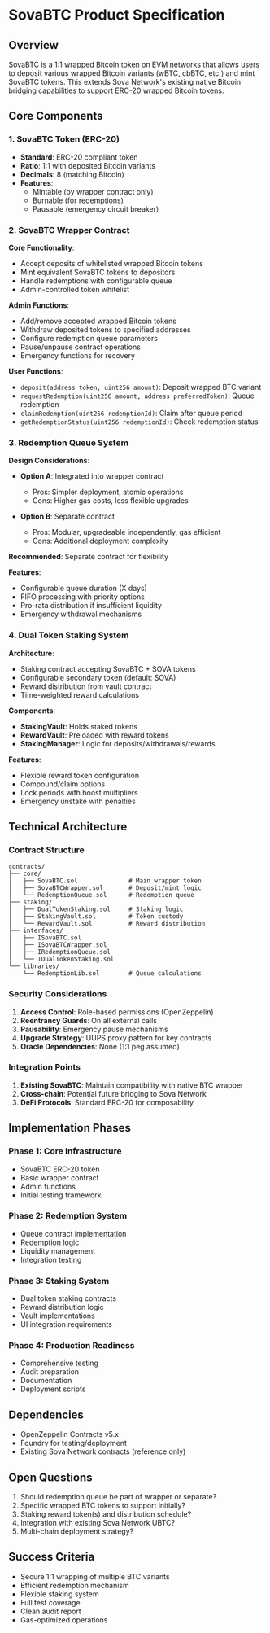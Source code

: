 # SovaBTC Product Specification

## Overview
SovaBTC is a 1:1 wrapped Bitcoin token on EVM networks that allows users to deposit various wrapped Bitcoin variants (wBTC, cbBTC, etc.) and mint SovaBTC tokens. This extends Sova Network's existing native Bitcoin bridging capabilities to support ERC-20 wrapped Bitcoin tokens.

## Core Components

### 1. SovaBTC Token (ERC-20)
- **Standard**: ERC-20 compliant token
- **Ratio**: 1:1 with deposited Bitcoin variants
- **Decimals**: 8 (matching Bitcoin)
- **Features**:
  - Mintable (by wrapper contract only)
  - Burnable (for redemptions)
  - Pausable (emergency circuit breaker)

### 2. SovaBTC Wrapper Contract
**Core Functionality**:
- Accept deposits of whitelisted wrapped Bitcoin tokens
- Mint equivalent SovaBTC tokens to depositors
- Handle redemptions with configurable queue
- Admin-controlled token whitelist

**Admin Functions**:
- Add/remove accepted wrapped Bitcoin tokens
- Withdraw deposited tokens to specified addresses
- Configure redemption queue parameters
- Pause/unpause contract operations
- Emergency functions for recovery

**User Functions**:
- `deposit(address token, uint256 amount)`: Deposit wrapped BTC variant
- `requestRedemption(uint256 amount, address preferredToken)`: Queue redemption
- `claimRedemption(uint256 redemptionId)`: Claim after queue period
- `getRedemptionStatus(uint256 redemptionId)`: Check redemption status

### 3. Redemption Queue System
**Design Considerations**:
- **Option A**: Integrated into wrapper contract
  - Pros: Simpler deployment, atomic operations
  - Cons: Higher gas costs, less flexible upgrades
  
- **Option B**: Separate contract
  - Pros: Modular, upgradeable independently, gas efficient
  - Cons: Additional deployment complexity

**Recommended**: Separate contract for flexibility

**Features**:
- Configurable queue duration (X days)
- FIFO processing with priority options
- Pro-rata distribution if insufficient liquidity
- Emergency withdrawal mechanisms

### 4. Dual Token Staking System
**Architecture**:
- Staking contract accepting SovaBTC + SOVA tokens
- Configurable secondary token (default: SOVA)
- Reward distribution from vault contract
- Time-weighted reward calculations

**Components**:
- **StakingVault**: Holds staked tokens
- **RewardVault**: Preloaded with reward tokens
- **StakingManager**: Logic for deposits/withdrawals/rewards

**Features**:
- Flexible reward token configuration
- Compound/claim options
- Lock periods with boost multipliers
- Emergency unstake with penalties

## Technical Architecture

### Contract Structure
```
contracts/
├── core/
│   ├── SovaBTC.sol              # Main wrapper token
│   ├── SovaBTCWrapper.sol       # Deposit/mint logic
│   └── RedemptionQueue.sol      # Redemption queue
├── staking/
│   ├── DualTokenStaking.sol     # Staking logic
│   ├── StakingVault.sol         # Token custody
│   └── RewardVault.sol          # Reward distribution
├── interfaces/
│   ├── ISovaBTC.sol
│   ├── ISovaBTCWrapper.sol
│   ├── IRedemptionQueue.sol
│   └── IDualTokenStaking.sol
└── libraries/
    └── RedemptionLib.sol        # Queue calculations
```

### Security Considerations
1. **Access Control**: Role-based permissions (OpenZeppelin)
2. **Reentrancy Guards**: On all external calls
3. **Pausability**: Emergency pause mechanisms
4. **Upgrade Strategy**: UUPS proxy pattern for key contracts
5. **Oracle Dependencies**: None (1:1 peg assumed)

### Integration Points
1. **Existing SovaBTC**: Maintain compatibility with native BTC wrapper
2. **Cross-chain**: Potential future bridging to Sova Network
3. **DeFi Protocols**: Standard ERC-20 for composability

## Implementation Phases

### Phase 1: Core Infrastructure
- SovaBTC ERC-20 token
- Basic wrapper contract
- Admin functions
- Initial testing framework

### Phase 2: Redemption System
- Queue contract implementation
- Redemption logic
- Liquidity management
- Integration testing

### Phase 3: Staking System
- Dual token staking contracts
- Reward distribution logic
- Vault implementations
- UI integration requirements

### Phase 4: Production Readiness
- Comprehensive testing
- Audit preparation
- Documentation
- Deployment scripts

## Dependencies
- OpenZeppelin Contracts v5.x
- Foundry for testing/deployment
- Existing Sova Network contracts (reference only)

## Open Questions
1. Should redemption queue be part of wrapper or separate?
2. Specific wrapped BTC tokens to support initially?
3. Staking reward token(s) and distribution schedule?
4. Integration with existing Sova Network UBTC?
5. Multi-chain deployment strategy?

## Success Criteria
- Secure 1:1 wrapping of multiple BTC variants
- Efficient redemption mechanism
- Flexible staking system
- Full test coverage
- Clean audit report
- Gas-optimized operations